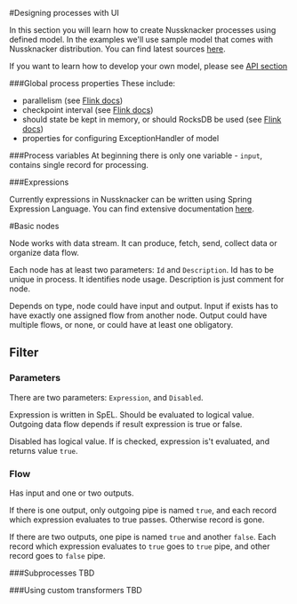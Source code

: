 #Designing processes with UI 

In this section you will learn how to create Nussknacker processes using defined model. In the examples we'll 
  use sample model that comes with Nussknacker distribution. You can find latest sources [here](https://github.com/TouK/nussknacker/tree/master/engine/example/src/main/scala/).
  
If you want to learn how to develop your own model, please see [API section](API.md)  

###Global process properties
These include:
* parallelism (see [Flink docs](https://flink.apache.org/faq.html#what-is-the-parallelism-how-do-i-set-it))
* checkpoint interval (see [Flink docs](https://ci.apache.org/projects/flink/flink-docs-release-{{book.flinkMajorVersion}}/setup/checkpoints.html))
* should state be kept in memory, or should RocksDB be used (see [Flink docs](https://ci.apache.org/projects/flink/flink-docs-release-{{book.flinkMajorVersion}}/ops/state_backends.html))
* properties for configuring ExceptionHandler of model

###Process variables
At beginning there is only one variable - `input`, contains single record for processing.

###Expressions

Currently expressions in Nussknacker can be written using Spring Expression Language.
 You can find extensive documentation 
 [here](https://docs.spring.io/spring/docs/current/spring-framework-reference/html/expressions.html).

#Basic nodes

Node works with data stream.
It can produce, fetch, send, collect data or organize data flow.


Each node has at least two parameters: `Id` and `Description`. 
Id has to be unique in process. It identifies node usage.
Description is just comment for node.

Depends on type, node could have input and output. 
Input if exists has to have exactly one assigned flow from another node.
Output could have multiple flows, or none, or could have at least one obligatory.


## Filter 
### Parameters
There are two parameters: `Expression`, and `Disabled`.

Expression is written in SpEL. Should be evaluated to logical value. 
Outgoing data flow depends if result expression is true or false.

Disabled has logical value. 
If is checked, expression is't evaluated, and returns value `true`.         
### Flow
Has input and one or two outputs. 

If there is one output, only outgoing pipe is named `true`, 
and each record which expression evaluates to true passes.
Otherwise record is gone.

If there are two outputs, one pipe is named `true` and another `false`.
Each record which expression evaluates to `true` goes to `true` pipe,
and other record goes to `false` pipe.  



###Subprocesses
TBD

###Using custom transformers
TBD
